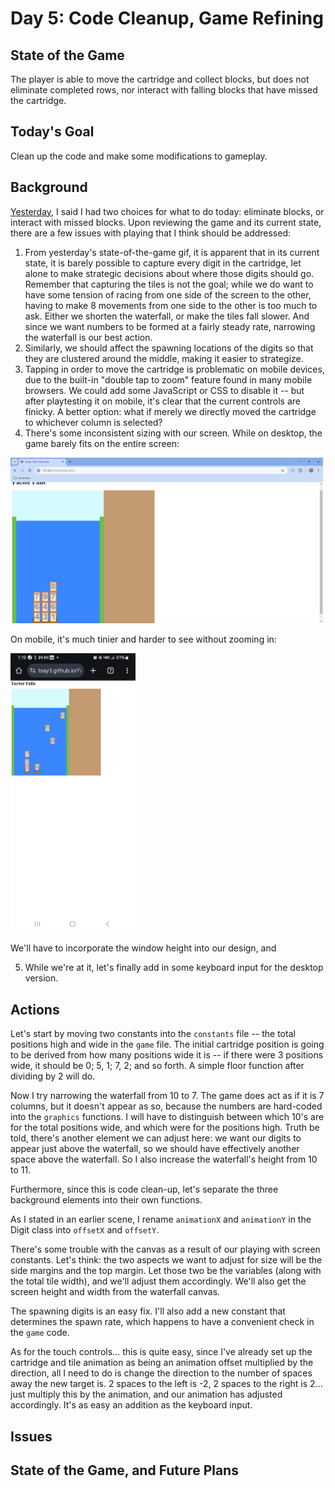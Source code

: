 # Day 5: Code Cleanup, Game Refining

## State of the Game

The player is able to move the cartridge and collect blocks, but does not eliminate completed rows, nor interact with falling blocks that have missed the cartridge.

## Today's Goal

Clean up the code and make some modifications to gameplay.

## Background

[Yesterday](4.md), I said I had two choices for what to do today: eliminate blocks, or interact with missed blocks. Upon reviewing the game and its current state, there are a few issues with playing that I think should be addressed:

1. From yesterday's state-of-the-game gif, it is apparent that in its current state, it is barely possible to capture every digit in the cartridge, let alone to make strategic decisions about where those digits should go. Remember that capturing the tiles is not the goal; while we do want to have some tension of racing from one side of the screen to the other, having to make 8 movements from one side to the other is too much to ask. Either we shorten the waterfall, or make the tiles fall slower. And since we want numbers to be formed at a fairly steady rate, narrowing the waterfall is our best action.
2. Similarly, we should affect the spawning locations of the digits so that they are clustered around the middle, making it easier to strategize.
3. Tapping in order to move the cartridge is problematic on mobile devices, due to the built-in "double tap to zoom" feature found in many mobile browsers. We could add some JavaScript or CSS to disable it -- but after playtesting it on mobile, it's clear that the current controls are finicky. A better option: what if merely we directly moved the cartridge to whichever column is selected?
4. There's some inconsistent sizing with our screen. While on desktop, the game barely fits on the entire screen:

<img src="./img/5_desktop.png" alt="The desktop version" width="500" />

On mobile, it's much tinier and harder to see without zooming in:

<img src="./img/5_mobile.jpg" alt="The mobile version" width="200" />

We'll have to incorporate the window height into our design, and 

5. While we're at it, let's finally add in some keyboard input for the desktop version.

## Actions

Let's start by moving two constants into the ``constants`` file -- the total positions high and wide in the ``game`` file. The initial cartridge position is going to be derived from how many positions wide it is -- if there were 3 positions wide, it should be 0; 5, 1; 7, 2; and so forth. A simple floor function after dividing by 2 will do.

Now I try narrowing the waterfall from 10 to 7. The game does act as if it is 7 columns, but it doesn't appear as so, because the numbers are hard-coded into the ``graphics`` functions. I will have to distinguish between which 10's are for the total positions wide, and which were for the positions high. Truth be told, there's another element we can adjust here: we want our digits to appear just above the waterfall, so we should have effectively another space above the waterfall. So I also increase the waterfall's height from 10 to 11.

Furthermore, since this is code clean-up, let's separate the three background elements into their own functions.

As I stated in an earlier scene, I rename ``animationX`` and ``animationY`` in the Digit class into ``offsetX`` and ``offsetY``.

There's some trouble with the canvas as a result of our playing with screen constants. Let's think: the two aspects we want to adjust for size will be the side margins and the top margin. Let those two be the variables (along with the total tile width), and we'll adjust them accordingly. We'll also get the screen height and width from the waterfall canvas.

The spawning digits is an easy fix. I'll also add a new constant that determines the spawn rate, which happens to have a convenient check in the ``game`` code.

As for the touch controls... this is quite easy, since I've already set up the cartridge and tile animation as being an animation offset multiplied by the direction, all I need to do is change the direction to the number of spaces away the new target is. 2 spaces to the left is -2, 2 spaces to the right is 2... just multiply this by the animation, and our animation has adjusted accordingly. It's as easy an addition as the keyboard input.

## Issues



## State of the Game, and Future Plans
